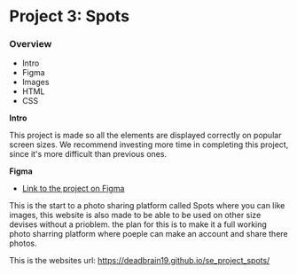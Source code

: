 # Project 3: Spots

### Overview

- Intro
- Figma
- Images
- HTML
- CSS

**Intro**

This project is made so all the elements are displayed correctly on popular screen sizes. We recommend investing more time in completing this project, since it's more difficult than previous ones.

**Figma**

- [Link to the project on Figma](https://www.figma.com/file/BBNm2bC3lj8QQMHlnqRsga/Sprint-3-Project-%E2%80%94-Spots?type=design&node-id=2%3A60&mode=design&t=afgNFybdorZO6cQo-1)

This is the start to a photo sharing platform called Spots where you can like images, this website is also made to be able to be used on other size devises without a prioblem. the plan for this is to make it a full working photo sharring platform where poeple can make an account and share there photos.

This is the websites url: https://deadbrain19.github.io/se_project_spots/
